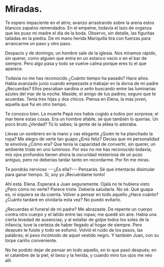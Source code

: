 # Miradas.

Te espero impaciente en el atrio; avanzo arrastrando sobre la arena estos blancos zapatos remendados. En el empeine, todavía el lazo de organza que les puso mi madre el día de la boda. Observo, sin detalle, las figuritas talladas en la piedra. De mi mano herida Mariquilla tira con fuerzas para arrancarme un paso y otro paso. 

Despacio y de domingo, un hombre sale de la iglesia. Nos miramos rápido, sin querer, como alguien que entra en un estanco vacío o en el bar de siempre. Pero algo pasa y todo se vuelve calma porque eres tú el que aparece. 

Todavía no me has reconocido ¿Cuánto tiempo ha pasado? Hace años. Había avanzado junio cuando empezaste a trabajar en la dorna de mi padre ¿Recuerdas? Ellos pescaban sardina *a xeito* buscando entre las luminarias azules del mar de la noche. Maside, el amigo de tus padres; seguro que te acuerdas. Tenía tres hijas y dos chicos. Piensa en Elena, la más joven, aquella que fui en otro tiempo.

Te conozco bien. La muerte Papá nos había cogido a todos por sorpresa; el mar tiene estas cosas. Era un hombre afable, sé que también lo querías. Un poco bruto ¿Verdad? Tú lo sabes; la gente de la aldea lo adoraba.

Llevas un sombrero en la mano y vas elegante ¿Quién te ha planchado la ropa? Me alegro de verte tan guapo ¿Eres feliz? Decías que mi personalidad te envolvía ¿Cómo era? Que tenía la capacidad de convertir, sin querer, un ambiente triste en uno luminoso. Por eso no me has reconocido todavía; mis ojos profundos tienen ahora la oscuridad misteriosa de un pozo antiguo, pero no deberías tardar tanto en recordarme. Por fin me miras.

Te pondrás nervioso ---¿Es ella?--- Pensarás. Sé que intentarás disimular para ganar tiempo. Sí, soy yo ¡Recuérdame tonto! 

Ahí está. Elena. Esperará a Juan seguramente. Ojalá no te hubiera visto ¿Pero cómo no verte? Parece triste. Debería saludarla. No sé. Qué guapa es, ni siquiera se da cuenta. Volver a pensar en todo aquello ¿Hace cuánto? ¿Cuánto tardaré en olvidarla esta vez? No puedo evitarlo. 

¿Recuerdas el funeral de mi padre? Me abrazaste. De repente un cuerpo contra otro cuerpo y el latido entre las ropas; me quedé sin aire. Había una cierta levedad de ausencias; y al estallar de golpe todos los soles de la infancia, tuve la certeza de haber llegado al hogar de siempre. Pero después te fuiste y todo se esfumó. Volvió el ruido de los pasos, las palabras; el peso incómodo de aquel vestido negro. Y también Juan, con su torpe cariño conveniente.

No he podido dejar de pensar en todo aquello, en lo que pasó después; en el calambre de la piel, el beso y la herida, y cuando miro tus ojos me veo allí.

